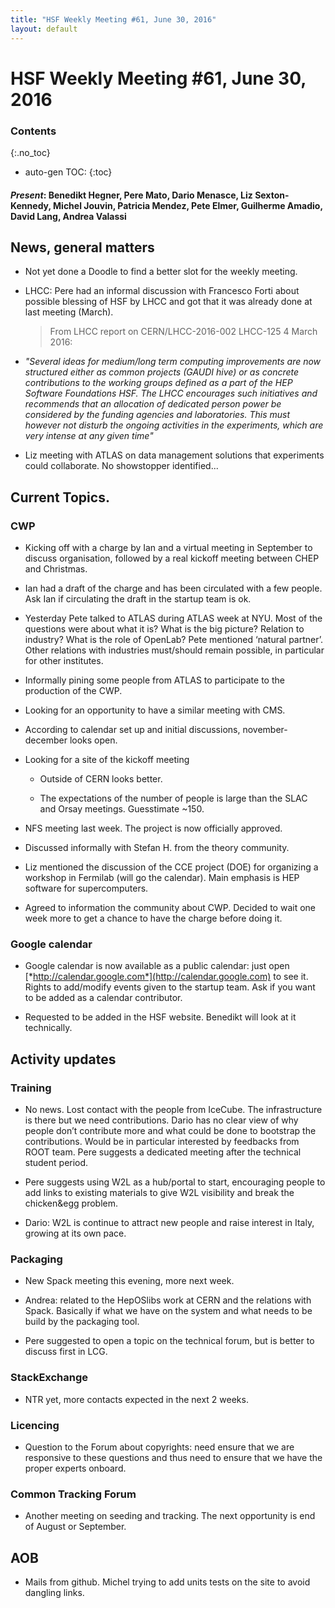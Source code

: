 ```yaml
---
title: "HSF Weekly Meeting #61, June 30, 2016"
layout: default
---
```


# HSF Weekly Meeting #61, June 30, 2016

### Contents
{:.no_toc}

* auto-gen TOC:
{:toc}

#### *Present*: Benedikt Hegner, Pere Mato, Dario Menasce, Liz Sexton-Kennedy, Michel Jouvin, Patricia Mendez, Pete Elmer, Guilherme Amadio, David Lang, Andrea Valassi

## News, general matters

-   Not yet done a Doodle to find a better slot for the weekly meeting.
-   LHCC: Pere had an informal discussion with Francesco Forti about possible blessing of HSF by LHCC and got that it was already done at last meeting (March).
    > From LHCC report on CERN/LHCC-2016-002 LHCC-125 4 March 2016:
-   *"Several ideas for medium/long term computing improvements are now structured either as common projects (GAUDI hive) or as concrete contributions to the working groups defined as a part of the HEP Software Foundations HSF. The LHCC encourages such initiatives and recommends that an allocation of dedicated person power be considered by the funding agencies and laboratories. This must however not disturb the ongoing activities in the experiments, which are very intense at any given time"*

-   Liz meeting with ATLAS on data management solutions that experiments could collaborate. No showstopper identified...

## Current Topics.

### CWP

-   Kicking off with a charge by Ian and a virtual meeting in September to discuss organisation, followed by a real kickoff meeting between CHEP and Christmas.

-   Ian had a draft of the charge and has been circulated with a few people. Ask Ian if circulating the draft in the startup team is ok.

-   Yesterday Pete talked to ATLAS during ATLAS week at NYU. Most of the questions were about what it is? What is the big picture? Relation to industry? What is the role of OpenLab? Pete mentioned ‘natural partner’. Other relations with industries must/should remain possible, in particular for other institutes.

-   Informally pining some people from ATLAS to participate to the production of the CWP.

-   Looking for an opportunity to have a similar meeting with CMS.

-   According to calendar set up and initial discussions, november-december looks open.

-   Looking for a site of the kickoff meeting

    -   Outside of CERN looks better.

    -   The expectations of the number of people is large than the SLAC and Orsay meetings. Guesstimate ~150.

-   NFS meeting last week. The project is now officially approved.

-   Discussed informally with Stefan H. from the theory community.

-   Liz mentioned the discussion of the CCE project (DOE) for organizing a workshop in Fermilab (will go the calendar). Main emphasis is HEP software for supercomputers.

-   Agreed to information the community about CWP. Decided to wait one week more to get a chance to have the charge before doing it.

### Google calendar

-   Google calendar is now available as a public calendar: just open [*http://calendar.google.com*](http://calendar.google.com) to see it. Rights to add/modify events given to the startup team. Ask if you want to be added as a calendar contributor.

-   Requested to be added in the HSF website. Benedikt will look at it technically.

## Activity updates

### Training

-   No news. Lost contact with the people from IceCube. The infrastructure is there but we need contributions. Dario has no clear view of why people don’t contribute more and what could be done to bootstrap the contributions. Would be in particular interested by feedbacks from ROOT team. Pere suggests a dedicated meeting after the technical student period.

-   Pere suggests using W2L as a hub/portal to start, encouraging people to add links to existing materials to give W2L visibility and break the chicken&egg problem.

-   Dario: W2L is continue to attract new people and raise interest in Italy, growing at its own pace.

### Packaging

-   New Spack meeting this evening, more next week.

-   Andrea: related to the HepOSlibs work at CERN and the relations with Spack. Basically if what we have on the system and what needs to be build by the packaging tool.

-   Pere suggested to open a topic on the technical forum, but is better to discuss first in LCG.

### StackExchange

-   NTR yet, more contacts expected in the next 2 weeks.

### Licencing

-   Question to the Forum about copyrights: need ensure that we are responsive to these questions and thus need to ensure that we have the proper experts onboard.

### Common Tracking Forum

-   Another meeting on seeding and tracking. The next opportunity is end of August or September.

## AOB

-   Mails from github. Michel trying to add units tests on the site to avoid dangling links.



